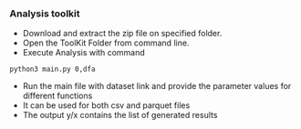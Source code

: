 ### Analysis toolkit

- Download and extract the zip file on specified folder. 
- Open the ToolKit Folder from command line.
- Execute Analysis with command

```
python3 main.py 0,dfa
```




- Run the main file with dataset link and provide the parameter values for different functions
- It can be used for both csv and parquet files
- The output y/x contains the list of generated results
